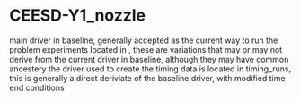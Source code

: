# CEESD-Y1_nozzle

main driver in baseline, generally accepted as the current way to run the problem
experiments located in <experiments>, these are variations that may or may not derive from the current driver in baseline, although they may have common ancestery
the driver used to create the timing data is located in timing_runs, this is generally a direct deriviate of the baseline driver, with modified time end conditions
